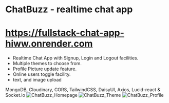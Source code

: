 # ChatBuzz - realtime chat app

# https://fullstack-chat-app-hiww.onrender.com

* Realtime Chat App with Signup, Login and Logout facilities.
* Multiple themes to choose from.
* Profile Picture update feature.
* Online users toggle facility.
* text, and image upload

MongoDB, Cloudinary, CORS, TailwindCSS, DaisyUI, Axios, Lucid-react & Socket.io
![ChatBuzz_Homepage](https://github.com/user-attachments/assets/72d1e2a8-49ed-48b5-98c8-f548b4b324bc)
![ChatBuzz_Theme](https://github.com/user-attachments/assets/2ef00df0-3d95-4bab-894b-13e0453cbcbc)
![ChatBuzz_Profile](https://github.com/user-attachments/assets/48eb24ed-0307-4062-b5dd-c87517e99f1e)
